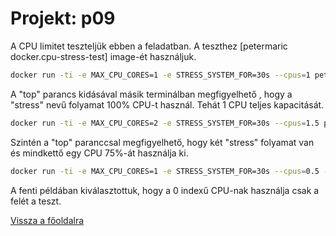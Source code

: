 # Projekt: p09

A CPU limitet teszteljük ebben a feladatban. A teszthez [petermaric docker.cpu-stress-test] image-ét használjuk.

```bash
docker run -ti -e MAX_CPU_CORES=1 -e STRESS_SYSTEM_FOR=30s --cpus=1 petarmaric/docker.cpu-stress-test
```

A "top" parancs kidásával másik terminálban  megfigyelhető , hogy a "stress" nevű folyamat
100% CPU-t használ. Tehát 1 CPU teljes kapacitását. 

```bash
docker run -ti -e MAX_CPU_CORES=2 -e STRESS_SYSTEM_FOR=30s --cpus=1.5 petarmaric/docker.cpu-stress-test
```
Szintén a "top" paranccsal megfigyelhető, hogy két "stress" folyamat van és mindkettő egy CPU 75%-át használja ki.

```bash
docker run -ti -e MAX_CPU_CORES=1 -e STRESS_SYSTEM_FOR=30s --cpus=0.5 --cpuset-cpus=0 petarmaric/docker.cpu-stress-test
```
A fenti példában kiválasztottuk, hogy a 0 indexű CPU-nak használja csak a felét a teszt.



[Vissza a főoldalra](../../README.md)